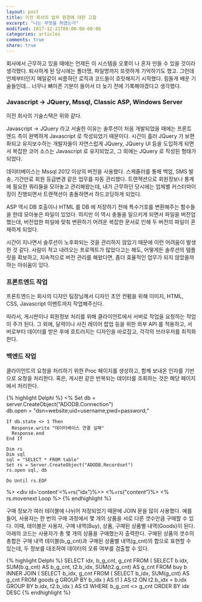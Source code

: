 ```yaml
---
layout: post
title: 이전 회사의 업무 환경에 대한 고찰
excerpt: "나는 무엇을 하였는가"
modified: 2017-12-21T00:00:00-00:00
categories: articles
comments: true
share: true
---
```


회사에서 근무하고 있을 때에는 언제든 이 시스템을 오롯이 나 혼자 만들 수 있을 것이라 생각했다. 퇴사하게 된 당시에는 폴더명, 파일명까지 또렷하게 기억하기도 했고. 그런데 언제부터인지 매일같이 씨름하던 로직과 코드들이 흐릿해지기 시작했다. 힘들게 배운 기술들인데... 너무나 뼈아픈 기분이 들어서 더 늦기 전에 기록해야겠다고 생각했다.

### Javascript -> JQuery, Mssql, Classic ASP, Windows Server

이전 회사의 기술스택은 위와 같다.

Javascript -> JQuery 라고 서술한 이유는 솔루션이 처음 개발되었을 때에는 프론트엔드 측이 완벽하게 Javascript 로 작성되었기 때문이다. 시간이 흘러 JQuery 가 보편화되고 유지보수하는 개발자들이 자연스럽게 JQuery, JQuery UI 등을 도입하게 되면서 복잡한 코어 소스는 Javascript 로 유지되었고, 그 외에는 JQuery 로 작성된 형태가 되었다.

데이터베이스는 Mssql 2012 이상의 버전을 사용했다. 스케줄러를 통해 백업, SMS 발송, 기간만료 회원 등급변경 같은 업무를 자동 관리했다. 트랜잭션으로 회원정보나 통계에 필요한 쿼리들을 모아놓고 관리해왔는데, 내가 근무하던 당시에는 업체별 커스터마이징이 진행되면서 트랜잭션이 충돌하면서 하드코딩하게 되었다.

ASP 역시 DB 호출이나 HTML 를 DB 에 저장하기 전에 특수기호를 변환해주는 함수들을 한데 모아놓은 파일이 있었다. 하지만 이 역시 충돌을 일으키게 되면서 파일을 버전업했는데, 버전업한 파일에 맞춰 변환하기 어려운 복잡한 문서로 인해 두 버전의 파일이 혼재하게 되었다.

시간이 지나면서 솔루션이 노후화되는 것을 관리하지 않았기 때문에 이런 어려움이 발생한 것 같다. 사람이 적고 내려오는 프로젝트가 많았다고는 해도, 어떻게든 솔루션의 템플릿을 확보하고, 지속적으로 버전 관리를 해왔다면, 좀더 효율적인 업무가 되지 않았을까 하는 아쉬움이 있다.

### 프론트엔드 작업

프론트엔드는 회사의 디자인 팀장님께서 디자인 초안 컨펌을 위해 이미지, HTML, CSS, Javascript 이벤트까지 작업해주신다.

따라서, 게시판이나 회원정보 처리를 위해 클라이언트에서 서버로 작업을 요청하는 작업이 주가 된다. 그 외에, 달력이나 사진 레이어 팝업 등을 위한 외부 API 를 적용하고, 서버로부터 데이터를 받은 후에 흐트러지는 디자인을 바로잡고, 각각의 브라우저를 최적화한다.

### 백엔드 작업

클라이언트의 요청을 처리하기 위한 Proc 페이지를 생성하고, 함께 보내온 인자를 기반으로 요청을 처리한다. 혹은, 게시판 같은 반복되는 데이터를 조회하는 것은 해당 페이지에서 처리한다.

{% highlight Delphi %}
  <%
    Set db = server.CreateObject("ADODB.Connection")  
    db.open = "dsn=website;uid=username;pwd=password;"  

    If db.state <> 1 Then
      Response.write "데이터베이스 연결 실패"
      Response.end
    End If

    Dim rs
    Dim sql
    sql = "SELECT * FROM table"
    Set rs = Server.CreateObject("ADODB.Recordset")      
    rs.open sql, db

    Do Until rs.EOF  
  %>
    <div id='content'<%=rs("idx")%>>
      <%=rs("content")%>
    </div>
  <%  
      rs.movenext
    Loop
  %>
{% endhighlight %}

구매 정보가 여러 테이블에 나뉘어 저장되었기 때문에 JOIN 문을 많이 사용했다. 예를 들어, 사용자는 한 번의 구매 과정에서 몇 개의 상품을 서로 다른 갯수만큼 구매할 수 있다. 이때, 테이블은 사용자, 구매 내역(Buy), 상품, 구매된 상품별 내역(Goods)이 된다. 아래의 코드는 사용자가 총 몇 개의 상품을 구매했는지 출력한다. 구매된 상품의 갯수의 총합은 구매 내역 테이블(b_g_cnt)과 구매된 상품별 내역(g_cnt)의 합으로 표현할 수 있는데, 두 정보를 대조하여 데이터의 오류 여부를 검출할 수 있다.

{% highlight Delphi %}
  SELECT idx, b_g_cnt, g_cnt FROM
    (
      SELECT
        b.idx,
        SUM(b.g_cnt) AS b_g_cnt,
        t2.b_idx,
        SUM(t2.g_cnt) AS g_cnt
      FROM buy b
      INNER JOIN
        (
          SELECT
            b_idx,
            g_cnt
          FROM
            (
              SELECT
                b_idx,
                SUM(g_cnt) AS g_cnt
              FROM goods g
              GROUP BY b_idx
            ) AS t1
        ) AS t2
      ON t2.b_idx = b.idx
      GROUP BY b.idx, t2.b_idx
    ) AS t3
  WHERE b_g_cnt <> g_cnt
  ORDER BY idx DESC
{% endhighlight %}
